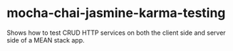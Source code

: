 # mocha-chai-jasmine-karma-testing
Shows how to test CRUD HTTP services on both the client side and server side of a MEAN stack app.
